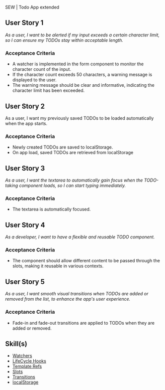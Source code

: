 SEW | Todo App extended

## User Story 1
*As a user, I want to be alerted if my input exceeds a certain character limit, so I can ensure my TODOs stay within acceptable length.*

### Acceptance Criteria
- A watcher is implemented in the form component to monitor the character count of the input.
- If the character count exceeds 50 characters, a warning message is displayed to the user.
- The warning message should be clear and informative, indicating the character limit has been exceeded.

## User Story 2
As a user, I want my previously saved TODOs to be loaded automatically when the app starts.

### Acceptance Criteria
- Newly created TODOs are saved to localStorage.
- On app load, saved TODOs are retrieved from localStorage

## User Story 3
*As a user, I want the textarea to automatically gain focus when the TODO-taking component loads, so I can start typing immediately.*

### Acceptance Criteria
- The textarea is automatically focused.

## User Story 4
*As a developer, I want to have a flexible and reusable TODO component.*

### Acceptance Criteria
- The component should allow different content to be passed through the slots, making it reusable in various contexts.

## User Story 5
*As a user, I want smooth visual transitions when TODOs are added or removed from the list, to enhance the app's user experience.*

### Acceptance Criteria
- Fade-in and fade-out transitions are applied to TODOs when they are added or removed.

## Skill(s)
- [Watchers](https://my.skilldisplay.eu/en/skill/2973/0)
- [LifeCycle Hooks](https://my.skilldisplay.eu/en/skill/2974/0)
- [Template Refs](https://my.skilldisplay.eu/en/skill/2975/0)
- [Slots](https://my.skilldisplay.eu/en/skill/2977/0)  
- [Transitions](https://my.skilldisplay.eu/en/skill/2978/0)
- [localStorage](https://my.skilldisplay.eu/en/skill/3008/0)
